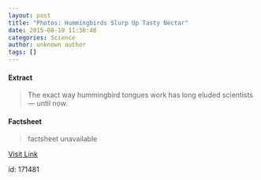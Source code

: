 ```yaml
---
layout: post
title: "Photos: Hummingbirds Slurp Up Tasty Nectar"
date: 2015-08-19 11:36:48
categories: Science
author: unknown author
tags: []
---
```



#### Extract
>The exact way hummingbird tongues work has long eluded scientists — until now.

#### Factsheet
>factsheet unavailable

[Visit Link](http://www.livescience.com/51907-photos-hummingbird-tongues.html)

id:  171481

